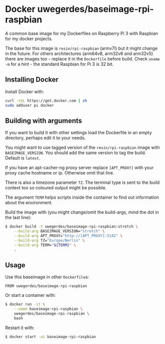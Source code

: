 # Docker uwegerdes/baseimage-rpi-raspbian

A common base image for my Dockerfiles on Raspberry Pi 3 with Raspbian for my docker projects.

The base for this image is `resin/rpi-raspbian` (armv7l) but it might change in the future. For others architectures (arm64v8, arm32v6 and arm32v5) there are images too - replace it in the `Dockerfile` before build. Check `uname -m` for a hint - the standard Raspbian for Pi 3 is 32 bit.

## Installing Docker

Install Docker with:

```bash
curl -sSL https://get.docker.com | sh
sudo adduser pi docker
```

## Building with arguments

If you want to build it with other settings load the Dockerfile in an empty directory, perhaps edit it to your needs.

You might want to use tagged version of the `resin/rpi-raspbian` image with `BASEIMAGE_VERSION`. You should add the same version to tag the build. Default is `latest`.

If you have an apt-cacher-ng proxy server replace `[APT_PROXY]` with your proxy cache hostname or ip. Otherwise omit that line.

There is also a timezone parameter `TZ`. The terminal type is sent to the build context too so coloured output might be possible.

The argument `TERM` helps scripts inside the container to find out information about the environment.

Build the image with (you might change/omit the build-args, mind the dot in the last line):

```bash
$ docker build -t uwegerdes/baseimage-rpi-raspbian:stretch \
	--build-arg BASEIMAGE_VERSION="stretch" \
	--build-arg APT_PROXY="http://[APT_PROXY]:3142" \
	--build-arg TZ="Europe/Berlin" \
	--build-arg TERM="${TERM}" \
	.
```

## Usage

Use this baseimage in other `Dockerfile`s:

```
FROM uwegerdes/baseimage-rpi-raspbian
```

Or start a container with:

```bash
$ docker run -it \
	--name baseimage-rpi-raspbian \
	uwegerdes/baseimage-rpi-raspbian \
	bash
```

Restart it with:

```bash
$ docker start -ai baseimage-rpi-raspbian
```
